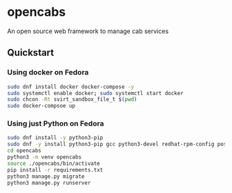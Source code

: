 # opencabs
An open source web framework to manage cab services

## Quickstart

### Using docker on Fedora

``` bash
sudo dnf install docker docker-compose -y
sudo systemctl enable docker; sudo systemctl start docker
sudo chcon -Rt svirt_sandbox_file_t $(pwd)
sudo docker-compsoe up
```

### Using just Python on Fedora

``` bash
sudo dnf install -y python3-pip
sudo dnf -y install python3-pip gcc python3-devel redhat-rpm-config postgresql-devel
cd opencabs
python3 -m venv opencabs
source ./opencabs/bin/activate
pip install -r requirements.txt 
python3 manage.py migrate
python3 manage.py runserver
```
